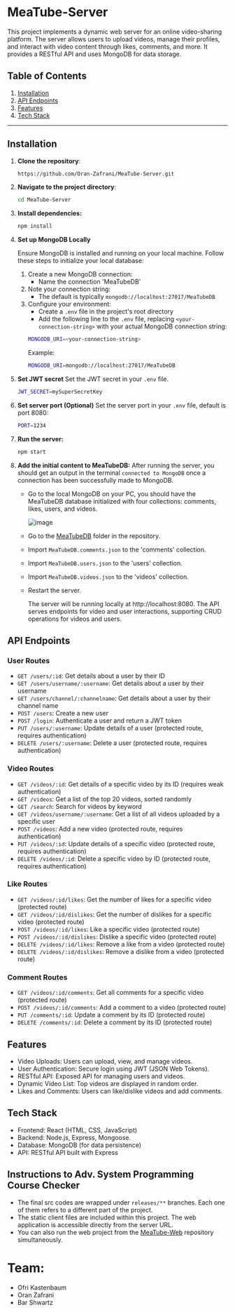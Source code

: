 # MeaTube-Server
This project implements a dynamic web server for an online video-sharing platform. The server allows users to upload videos, manage their profiles, and interact with video content through likes, comments, and more. It provides a RESTful API and uses MongoDB for data storage.

## Table of Contents

1. [Installation](#installation)
2. [API Endpoints](#api-endpoints)
3. [Features](#features)
4. [Tech Stack](#tech-stack)

---

## Installation

1. **Clone the repository**:
   ```bash
   https://github.com/Oran-Zafrani/MeaTube-Server.git
2. **Navigate to the project directory**:
   ```bash
   cd MeaTube-Server
3. **Install dependencies:**
   ```bash
   npm install
4. **Set up MongoDB Locally**

   Ensure MongoDB is installed and running on your local machine. Follow these steps to initialize your local database:
   1. Create a new MongoDB connection:
      - Name the connection 'MeaTubeDB'
   2. Note your connection string:
      - The default is typically `mongodb://localhost:27017/MeaTubeDB`
   3. Configure your environment:
      - Create a `.env` file in the project's root directory
      - Add the following line to the `.env` file, replacing `<your-connection-string>` with your actual MongoDB connection string:
      ```bash
      MONGODB_URI=<your-connection-string>
      ```
      Example:
      ```bash
      MONGODB_URI=mongodb://localhost:27017/MeaTubeDB
5. **Set JWT secret**
   Set the JWT secret in your `.env` file.
   ```bash
   JWT_SECRET=mySuperSecretKey
6. **Set server port (Optional)**
   Set the server port in your `.env` file, default is port 8080:
   ```bash
   PORT=1234
8. **Run the server:**
   ```bash
   npm start
9. **Add the initial content to MeaTubeDB:**
   After running the server, you should get an output in the terminal `connected to MongoDB` once a connection has been successfully made to MongoDB.
   - Go to the local MongoDB on your PC, you should have the MeaTubeDB database initialized with four collections: comments, likes, users, and videos.
   
      ![image](https://github.com/user-attachments/assets/9a0fa6f3-784b-422b-b251-bdf3da9ff652)
   - Go to the [MeaTubeDB](./MeaTubeDB) folder in the repository.
   - Import `MeaTubeDB.comments.json` to the 'comments' collection.
   - Import `MeaTubeDB.users.json` to the 'users' collection.
   - Import `MeaTubeDB.videos.json` to the 'videos' collection.
   - Restart the server.
   
     The server will be running locally at http://localhost:8080. The API serves endpoints for video and user interactions, supporting CRUD operations for videos and users.

## API Endpoints

### User Routes
- `GET /users/:id`: Get details about a user by their ID
- `GET /users/username/:username`: Get details about a user by their username
- `GET /users/channel/:channelname`: Get details about a user by their channel name
- `POST /users`: Create a new user
- `POST /login`: Authenticate a user and return a JWT token
- `PUT /users/:username`: Update details of a user (protected route, requires authentication)
- `DELETE /users/:username`: Delete a user (protected route, requires authentication)

### Video Routes
- `GET /videos/:id`: Get details of a specific video by its ID (requires weak authentication)
- `GET /videos`: Get a list of the top 20 videos, sorted randomly
- `GET /search`: Search for videos by keyword
- `GET /videos/username/:username`: Get a list of all videos uploaded by a specific user
- `POST /videos`: Add a new video (protected route, requires authentication)
- `PUT /videos/:id`: Update details of a specific video (protected route, requires authentication)
- `DELETE /videos/:id`: Delete a specific video by ID (protected route, requires authentication)

### Like Routes
- `GET /videos/:id/likes`: Get the number of likes for a specific video (protected route)
- `GET /videos/:id/dislikes`: Get the number of dislikes for a specific video (protected route)
- `POST /videos/:id/likes`: Like a specific video (protected route)
- `POST /videos/:id/dislikes`: Dislike a specific video (protected route)
- `DELETE /videos/:id/likes`: Remove a like from a video (protected route)
- `DELETE /videos/:id/dislikes`: Remove a dislike from a video (protected route)

### Comment Routes
- `GET /videos/:id/comments`: Get all comments for a specific video (protected route)
- `POST /videos/:id/comments`: Add a comment to a video (protected route)
- `PUT /comments/:id`: Update a comment by its ID (protected route)
- `DELETE /comments/:id`: Delete a comment by its ID (protected route)

## Features
- Video Uploads: Users can upload, view, and manage videos.
- User Authentication: Secure login using JWT (JSON Web Tokens).
- RESTful API: Exposed API for managing users and videos.
- Dynamic Video List: Top videos are displayed in random order.
- Likes and Comments: Users can like/dislike videos and add comments.
   
## Tech Stack
- Frontend: React (HTML, CSS, JavaScript)
- Backend: Node.js, Express, Mongoose.
- Database: MongoDB (for data persistence)
- API: RESTful API built with Express

## Instructions to Adv. System Programming Course Checker 
- The final src codes are wrapped under `releases/**` branches. Each one of them refers to a different part of the project.
- The static client files are included within this project. The web application is accessible directly from the server URL.
- You can also run the web project from the [MeaTube-Web](https://github.com/Oran-Zafrani/MeaTube-Web) repository simultaneously.
   
# Team:
- Ofri Kastenbaum
- Oran Zafrani
- Bar Shwartz

